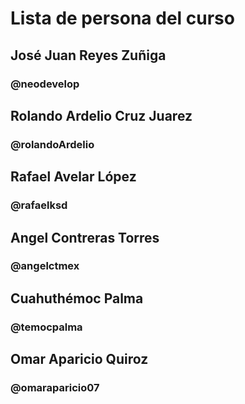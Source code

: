 # Lista de persona del curso

## José Juan Reyes Zuñiga
### @neodevelop
## Rolando Ardelio Cruz Juarez
### @rolandoArdelio

## Rafael Avelar López
### @rafaelksd

## Angel Contreras Torres
### @angelctmex

## Cuahuthémoc Palma
### @temocpalma


## Omar Aparicio Quiroz
### @omaraparicio07

